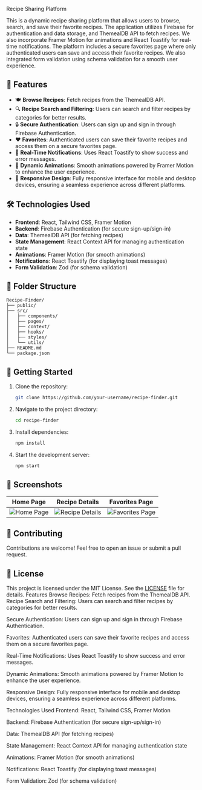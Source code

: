 Recipe Sharing Platform

This is a dynamic recipe sharing platform that allows users to browse, search, and save their favorite recipes. The application utilizes Firebase for authentication and data storage, and ThemealDB API to fetch recipes. We also incorporate Framer Motion for animations and React Toastify for real-time notifications. The platform includes a secure favorites page where only authenticated users can save and access their favorite recipes. We also integrated form validation using schema validation for a smooth user experience.
## 🌟 Features

- 🍽️ **Browse Recipes**: Fetch recipes from the ThemealDB API.
- 🔍 **Recipe Search and Filtering**: Users can search and filter recipes by categories for better results.
- 🔒 **Secure Authentication**: Users can sign up and sign in through Firebase Authentication.
- ❤️ **Favorites**: Authenticated users can save their favorite recipes and access them on a secure favorites page.
- 🔔 **Real-Time Notifications**: Uses React Toastify to show success and error messages.
- 🎨 **Dynamic Animations**: Smooth animations powered by Framer Motion to enhance the user experience.
- 📱 **Responsive Design**: Fully responsive interface for mobile and desktop devices, ensuring a seamless experience across different platforms.

## 🛠️ Technologies Used

- **Frontend**: React, Tailwind CSS, Framer Motion
- **Backend**: Firebase Authentication (for secure sign-up/sign-in)
- **Data**: ThemealDB API (for fetching recipes)
- **State Management**: React Context API for managing authentication state
- **Animations**: Framer Motion (for smooth animations)
- **Notifications**: React Toastify (for displaying toast messages)
- **Form Validation**: Zod (for schema validation)

## 📂 Folder Structure

```
Recipe-Finder/
├── public/
├── src/
│   ├── components/
│   ├── pages/
│   ├── context/
│   ├── hooks/
│   ├── styles/
│   └── utils/
├── README.md
└── package.json
```

## 🚀 Getting Started

1. Clone the repository:
    ```bash
    git clone https://github.com/your-username/recipe-finder.git
    ```
2. Navigate to the project directory:
    ```bash
    cd recipe-finder
    ```
3. Install dependencies:
    ```bash
    npm install
    ```
4. Start the development server:
    ```bash
    npm start
    ```

## 📸 Screenshots

| Home Page | Recipe Details | Favorites Page |
|-----------|----------------|----------------|
| ![Home Page](https://via.placeholder.com/300x200) | ![Recipe Details](https://via.placeholder.com/300x200) | ![Favorites Page](https://via.placeholder.com/300x200) |

## 🤝 Contributing

Contributions are welcome! Feel free to open an issue or submit a pull request.

## 📄 License

This project is licensed under the MIT License. See the [LICENSE](LICENSE) file for details.
Features
  Browse Recipes: Fetch recipes from the ThemealDB API.
  Recipe Search and Filtering: Users can search and filter recipes by categories for better results.

  Secure Authentication: Users can sign up and sign in through Firebase Authentication.

  Favorites: Authenticated users can save their favorite recipes and access them on a secure favorites page.

  Real-Time Notifications: Uses React Toastify to show success and error messages.

  Dynamic Animations: Smooth animations powered by Framer Motion to enhance the user experience.

  Responsive Design: Fully responsive interface for mobile and desktop devices, ensuring a seamless experience across different platforms.

  Technologies Used
Frontend: React, Tailwind CSS, Framer Motion

Backend: Firebase Authentication (for secure sign-up/sign-in)

Data: ThemealDB API (for fetching recipes)

State Management: React Context API for managing authentication state

Animations: Framer Motion (for smooth animations)

Notifications: React Toastify (for displaying toast messages)

Form Validation: Zod (for schema validation)